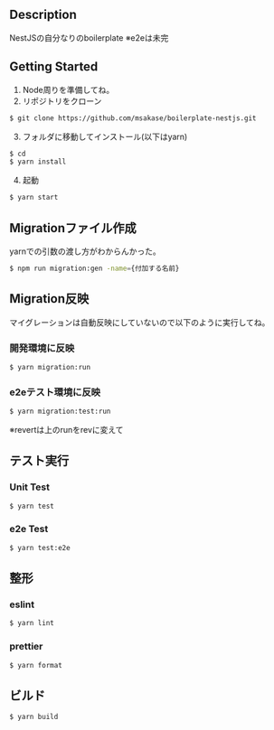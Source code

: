 ## Description

NestJSの自分なりのboilerplate
※e2eは未完

## Getting Started

1. Node周りを準備してね。
2. リポジトリをクローン
```bash
$ git clone https://github.com/msakase/boilerplate-nestjs.git
```
3. フォルダに移動してインストール(以下はyarn)
```bash
$ cd 
$ yarn install
```
4. 起動
```bash
$ yarn start
```

## Migrationファイル作成
yarnでの引数の渡し方がわからんかった。
```bash
$ npm run migration:gen -name={付加する名前}
```

## Migration反映
マイグレーションは自動反映にしていないので以下のように実行してね。
### 開発環境に反映
```bash
$ yarn migration:run
```

### e2eテスト環境に反映
```bash
$ yarn migration:test:run
```

※revertは上のrunをrevに変えて

## テスト実行
### Unit Test
```bash
$ yarn test
```

### e2e Test
```bash
$ yarn test:e2e
```

## 整形
### eslint
```bash
$ yarn lint
```

### prettier
```bash
$ yarn format
```

## ビルド
```bash
$ yarn build
```
